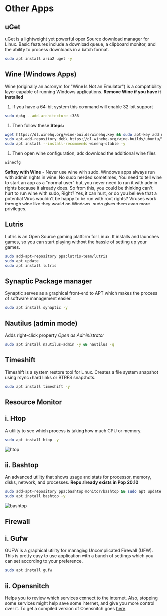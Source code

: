 # Other Apps
## uGet
uGet is a lightweight yet powerful open Source download manager for Linux. Basic features include a download queue, a clipboard monitor, and the ability to process downloads in a batch format.
```bash
sudo apt install aria2 uget -y
```
## Wine (Windows Apps)
Wine (originally an acronym for "Wine Is Not an Emulator") is a compatibility layer capable of running Windows applications.
**Remove Wine if you have it installed**
1. If you have a 64-bit system this command will enable 32-bit support
```bash
sudo dpkg --add-architecture i386
```
1. Then follow these **Steps:**
```bash
wget https://dl.winehq.org/wine-builds/winehq.key && sudo apt-key add winehq.key
sudo apt-add-repository deb\ https://dl.winehq.org/wine-builds/ubuntu/\ $(lsb_release -c | sed 's/Codename:\t/''/g')\ main && sudo apt update
sudo apt install --install-recommends winehq-stable -y
```
1. Then open wine configuration, add download the additional wine files
```bash
winecfg
```
**Saftey with Wine** - Never use wine with sudo. Windows apps always run with admin rights in wine. No sudo needed sometimes, You need to tell wine to start an app as a "normal user" but, you never need to run it with admin rights because it already does. So from this, you could be thinking can't hurt to run wine with sudo, Right? Yes, it can hurt, or do you believe that a potential Virus wouldn't be happy to be run with root rights? Viruses work through wine like they would on Windows. sudo gives them even more privileges. 

## Lutris
Lutris is an Open Source gaming platform for Linux. It installs and launches games, so you can start playing without the hassle of setting up your games. 
```bash
sudo add-apt-repository ppa:lutris-team/lutris
sudo apt update
sudo apt install lutris
```

## Synaptic Package manager
Synaptic serves as a graphical front-end to APT which makes the process of software management easier.
```bash
sudo apt install synaptic -y
```
## Nautilus (admin mode)
Adds right-click property *Open as Administrator*
```bash
sudo apt install nautilus-admin -y && nautilus -q
```
## Timeshift
Timeshift is a system restore tool for Linux. Creates a file system snapshot using rsync+hard links or BTRFS snapshots.
```bash
sudo apt install timeshift -y
```
## Resource Monitor
## i. Htop
A utility to see which process is taking how much CPU or memory.
```bash
sudo apt install htop -y
```
![htop](https://i.imgur.com/wXpdDWc.png)
## ii. Bashtop
An advanced utility that shows usage and stats for processor, memory, disks, network, and processes.
**Repo already exists in Pop 20.10**
```bash
sudo add-apt-repository ppa:bashtop-monitor/bashtop && sudo apt update
sudo apt install bashtop -y
```
![bashtop](https://i.imgur.com/Ao28LjH.png)
## Firewall
## i. Gufw
GUFW is a graphical utility for managing Uncomplicated Firewall (UFW). This is pretty easy to use application with a bunch of settings which you can set according to your preference.
```bash
sudo apt install gufw
```
## ii. Opensnitch
Helps you to review which services connect to the internet. Also, stopping some services might help save some internet, and give you more control over it. To get a compiled version of Opensnitch goes [here](https://github.com/evilsocket/opensnitch).
